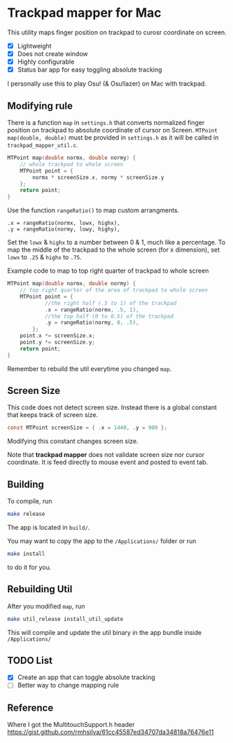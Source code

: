# Trackpad mapper for Mac

This utility maps finger position on trackpad to curosr coordinate on screen.

- [x] Lightweight
- [x] Does not create window
- [x] Highly configurable
- [x] Status bar app for easy toggling absolute tracking

I personally use this to play Osu! (& Osu!lazer) on Mac with trackpad.

## Modifying rule
There is a function `map` in `settings.h` that converts normalized finger
position on trackpad to absolute coordinate of cursor on Screen.
`MTPoint map(double, double)` must be provided in `settings.h` as it will be
called in `trackpad_mapper_util.c`.

```C
MTPoint map(double normx, double normy) {
    // whole trackpad to whole screen
    MTPoint point = {
        normx * screenSize.x, normy * screenSize.y
    };
    return point;
}
```

Use the function `rangeRatio()` to map custom arrangments.

```
.x = rangeRatio(normx, lowx, highx),
.y = rangeRatio(normy, lowy, highy),
```

Set the `lowx` & `highx` to a number between 0 & 1, much like a percentage. To map the middle of the trackpad to the whole screen (for x dimension), set `lowx` to `.25` & `highx` to `.75`.  

Example code to map to top right quarter of trackpad to whole screen

```C
MTPoint map(double normx, double normy) {
    // top right quarter of the area of trackpad to whole screen
    MTPoint point = {
            //the right half (.5 to 1) of the trackpad
            .x = rangeRatio(normx, .5, 1),
            //the top half (0 to 0.5) of the trackpad
            .y = rangeRatio(normy, 0, .5),
        };
    point.x *= screenSize.x;
    point.y *= screenSize.y;
    return point;
}
```

Remember to rebuild the util everytime you changed `map`.

## Screen Size
This code does not detect screen size. Instead there is a global constant that
keeps track of screen size.

```C
const MTPoint screenSize = { .x = 1440, .y = 900 };
```

Modifying this constant changes screen size.

Note that **trackpad mapper** does not validate screen size nor cursor
coordinate. It is feed directly to mouse event and posted to event tab.

## Building

To compile, run
```sh
make release
```

The app is located in `build/`.

You may want to copy the app to the `/Applications/` folder or run
```sh
make install
```
to do it for you.

## Rebuilding Util

After you modified `map`, run
```sh
make util_release install_util_update
```
This will compile and update the util binary in the app bundle inside `/Applications/`

## TODO List

- [x] Create an app that can toggle absolute tracking
- [ ] Better way to change mapping rule

## Reference
Where I got the MultitouchSupport.h header
https://gist.github.com/rmhsilva/61cc45587ed34707da34818a76476e11
